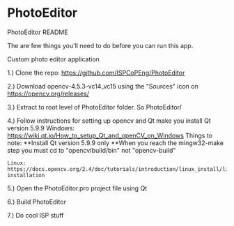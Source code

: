 # PhotoEditor

PhotoEditor README

The are few things you'll need to do before you can run this app.

Custom photo editor application
	
1.) Clone the repo: https://github.com/ISPCoPEng/PhotoEditor

2.) Download opencv-4.5.3-vc14_vc15 using the "Sources" icon on https://opencv.org/releases/

3.)	Extract to root level of PhotoEditor folder. So PhotoEditor/

4.) Follow instructions for setting up opencv and Qt make you install Qt version 5.9.9
	Windows: 
	https://wiki.qt.io/How_to_setup_Qt_and_openCV_on_Windows
	Things to note:
		**Install Qt version 5.9.9 only
		**When you reach the mingw32-make step you must cd to "opencv/build/bin" not "opencv-build"
		
	Linux:
	https://docs.opencv.org/2.4/doc/tutorials/introduction/linux_install/linux_install.html#linux-installation

5.) Open the PhotoEditor.pro project file using Qt

6.) Build PhotoEditor

7.) Do cool ISP stuff